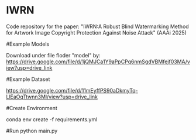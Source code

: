 # IWRN

Code repository for the paper: "IWRN:A Robust Blind Watermarking Method for Artwork Image Copyright Protection Against Noise Attack" (AAAi 2025)

#Example Models

Download under file floder "model" by:
https://drive.google.com/file/d/1jQMJCa1Y9aPpCPq6nmSgdVBMfejf03MA/view?usp=drive_link

#Example Dataset

https://drive.google.com/file/d/11mEyffPS90aDkmyTq-LlEaOqTtwnn3Ml/view?usp=drive_link

#Create Environment

conda env create -f requirements.yml

#Run 
python main.py
